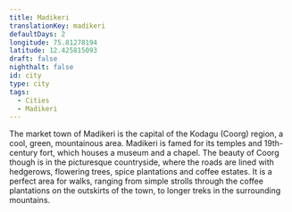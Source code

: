 ```yaml
---
title: Madikeri
translationKey: madikeri
defaultDays: 2
longitude: 75.81278194
latitude: 12.425815093
draft: false
nighthalt: false
id: city
type: city
tags:
  - Cities
  - Madikeri
---
```

The market town of Madikeri is the capital of the Kodagu (Coorg) region, a cool, green, mountainous area. Madikeri is famed for its temples and 19th-century fort, which houses a museum and a chapel. The beauty of Coorg though is in the picturesque countryside, where the roads are lined with hedgerows, flowering trees, spice plantations and coffee estates. It is a perfect area for walks, ranging from simple strolls through the coffee plantations on the outskirts of the town, to longer treks in the surrounding mountains.